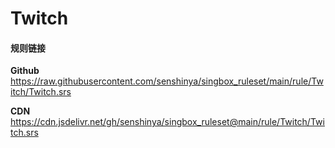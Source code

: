 # Twitch

#### 规则链接

**Github**
https://raw.githubusercontent.com/senshinya/singbox_ruleset/main/rule/Twitch/Twitch.srs

**CDN**
https://cdn.jsdelivr.net/gh/senshinya/singbox_ruleset@main/rule/Twitch/Twitch.srs